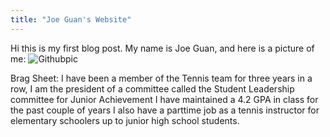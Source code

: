 ```yaml
---
title: "Joe Guan's Website"
---
```


Hi this is my first blog post. My name is Joe Guan, and here is a picture of me:
![Githubpic](https://user-images.githubusercontent.com/85905608/121980676-5ca4ff80-cd5a-11eb-88de-dd9db95d34aa.jpg)


Brag Sheet: I have been a member of the Tennis team for three years in a row,
I am the president of a committee called the Student Leadership committee for Junior Achievement
I have maintained a 4.2 GPA in class for the past couple of years
I also have a parttime job as a tennis instructor for elementary schoolers up to junior high school students. 

